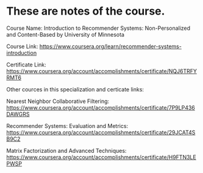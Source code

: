 # These are notes of the course.



Course Name: Introduction to Recommender Systems: Non-Personalized and Content-Based by University of Minnesota

Course Link: https://www.coursera.org/learn/recommender-systems-introduction

Certificate Link: https://www.coursera.org/account/accomplishments/certificate/NQJ6TRFYRMT6

Other cources in this specialization and certicate links:

Nearest Neighbor Collaborative Filtering: https://www.coursera.org/account/accomplishments/certificate/7P9LP436DAWGRS

Recommender Systems: Evaluation and Metrics: https://www.coursera.org/account/accomplishments/certificate/29JCAT4SB9C2

Matrix Factorization and Advanced Techniques: https://www.coursera.org/account/accomplishments/certificate/H9FTN3LEPWSP
